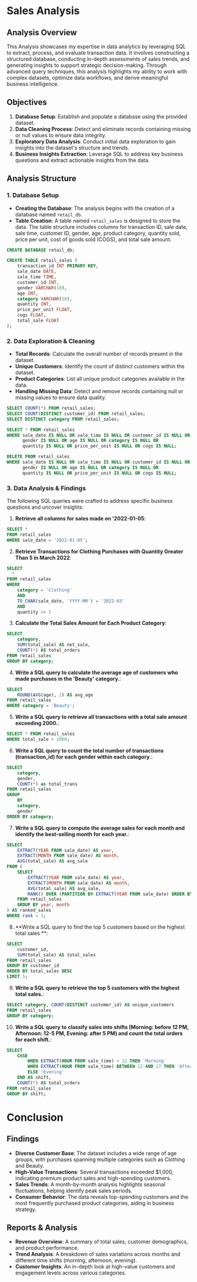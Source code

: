 # Sales Analysis

## Analysis Overview

This Analysis showcases my expertise in data analytics by leveraging SQL to extract, process, and evaluate transaction data. It involves constructing a structured database, conducting in-depth assessments of sales trends, and generating insights to support strategic decision-making. Through advanced query techniques, this analysis highlights my ability to work with complex datasets, optimize data workflows, and derive meaningful business intelligence.

## Objectives

1. **Database Setup**: Establish and populate a database using the provided dataset.
2. **Data Cleaning Process**: Detect and eliminate records containing missing or null values to ensure data integrity.
3. **Exploratory Data Analysis**: Conduct initial data exploration to gain insights into the dataset's structure and trends.
4. **Business Insights Extraction**: Leverage SQL to address key business questions and extract actionable insights from the data.

## Analysis Structure

### 1. Database Setup

- **Creating the Database**: The analysis begins with the creation of a database named `retail_db`.
- **Table Creation**: A table named `retail_sales` is designed to store the data. The table structure includes columns for transaction ID, sale date, sale time, customer ID, gender, age, product category, quantity sold, price per unit, cost of goods sold (COGS), and total sale amount.

```sql
CREATE DATABASE retail_db;

CREATE TABLE retail_sales (
    transaction_id INT PRIMARY KEY,
    sale_date DATE,
    sale_time TIME,
    customer_id INT,
    gender VARCHAR(10),
    age INT,
    category VARCHAR(50),
    quantity INT,
    price_per_unit FLOAT,
    cogs FLOAT,
    total_sale FLOAT
);
```

### 2. Data Exploration & Cleaning

- **Total Records**: Calculate the overall number of records present in the dataset.
- **Unique Customers**: Identify the count of distinct customers within the dataset.
- **Product Categories**: List all unique product categories available in the data.
- **Handling Missing Data**: Detect and remove records containing null or missing values to ensure data quality.

```sql
SELECT COUNT(*) FROM retail_sales;
SELECT COUNT(DISTINCT customer_id) FROM retail_sales;
SELECT DISTINCT category FROM retail_sales;

SELECT * FROM retail_sales
WHERE sale_date IS NULL OR sale_time IS NULL OR customer_id IS NULL OR 
      gender IS NULL OR age IS NULL OR category IS NULL OR 
      quantity IS NULL OR price_per_unit IS NULL OR cogs IS NULL;

DELETE FROM retail_sales
WHERE sale_date IS NULL OR sale_time IS NULL OR customer_id IS NULL OR 
      gender IS NULL OR age IS NULL OR category IS NULL OR 
      quantity IS NULL OR price_per_unit IS NULL OR cogs IS NULL;
```

### 3. Data Analysis & Findings

The following SQL queries were crafted to address specific business questions and uncover insights:

1. **Retrieve all columns for sales made on '2022-01-05**:
```sql
SELECT *
FROM retail_sales
WHERE sale_date = '2022-01-05';
```

2. **Retrieve Transactions for Clothing Purchases with Quantity Greater Than 5 in March 2022**:
```sql
SELECT 
  *
FROM retail_sales
WHERE 
    category = 'Clothing'
    AND 
    TO_CHAR(sale_date, 'YYYY-MM') = '2022-03'
    AND
    quantity >= 5
```

3. **Calculate the Total Sales Amount for Each Product Category**:
```sql
SELECT 
    category, 
    SUM(total_sale) AS net_sale, 
    COUNT(*) AS total_orders 
FROM retail_sales 
GROUP BY category;
```

4. **Write a SQL query to calculate the average age of customers who made purchases in the 'Beauty' category.**:
```sql
SELECT 
    ROUND(AVG(age), 2) AS avg_age 
FROM retail_sales 
WHERE category = 'Beauty';
```

5. **Write a SQL query to retrieve all transactions with a total sale amount exceeding 2000.**:
```sql
SELECT * FROM retail_sales
WHERE total_sale > 2000;
```

6. **Write a SQL query to count the total number of transactions (transaction_id) for each gender within each category.**:
```sql
SELECT 
    category,
    gender,
    COUNT(*) as total_trans
FROM retail_sales
GROUP 
    BY 
    category,
    gender
ORDER BY category;
```

7. **Write a SQL query to compute the average sales for each month and identify the best-selling month for each year.**:
```sql
SELECT 
    EXTRACT(YEAR FROM sale_date) AS year,
    EXTRACT(MONTH FROM sale_date) AS month,
    AVG(total_sale) AS avg_sale
FROM (
    SELECT 
        EXTRACT(YEAR FROM sale_date) AS year,
        EXTRACT(MONTH FROM sale_date) AS month,
        AVG(total_sale) AS avg_sale,
        RANK() OVER (PARTITION BY EXTRACT(YEAR FROM sale_date) ORDER BY AVG(total_sale) DESC) AS rank
    FROM retail_sales
    GROUP BY year, month
) AS ranked_sales
WHERE rank = 1;
```

8. **Write a SQL query to find the top 5 customers based on the highest total sales **:
```sql
SELECT 
    customer_id, 
    SUM(total_sale) AS total_sales
FROM retail_sales
GROUP BY customer_id
ORDER BY total_sales DESC
LIMIT 5;
```

9. **Write a SQL query to retrieve the top 5 customers with the highest total sales.**:
```sql
SELECT category, COUNT(DISTINCT customer_id) AS unique_customers
FROM retail_sales
GROUP BY category;
```

10. **Write a SQL query to classify sales into shifts (Morning: before 12 PM, Afternoon: 12-5 PM, Evening: after 5 PM) and count the total orders for each shift.**:
```sql
SELECT 
    CASE 
        WHEN EXTRACT(HOUR FROM sale_time) < 12 THEN 'Morning'
        WHEN EXTRACT(HOUR FROM sale_time) BETWEEN 12 AND 17 THEN 'Afternoon'
        ELSE 'Evening'
    END AS shift,
    COUNT(*) AS total_orders
FROM retail_sales
GROUP BY shift;
```

# Conclusion

## Findings

- **Diverse Customer Base**: The dataset includes a wide range of age groups, with purchases spanning multiple categories such as Clothing and Beauty.
- **High-Value Transactions**: Several transactions exceeded $1,000, indicating premium product sales and high-spending customers.
- **Sales Trends**: A month-by-month analysis highlights seasonal fluctuations, helping identify peak sales periods.
- **Consumer Behavior**: The data reveals top-spending customers and the most frequently purchased product categories, aiding in business strategy.

## Reports & Analysis

- **Revenue Overview**: A summary of total sales, customer demographics, and product performance.
- **Trend Analysis**: A breakdown of sales variations across months and different time shifts (morning, afternoon, evening).
- **Customer Insights**: An in-depth look at high-value customers and engagement levels across various categories.
